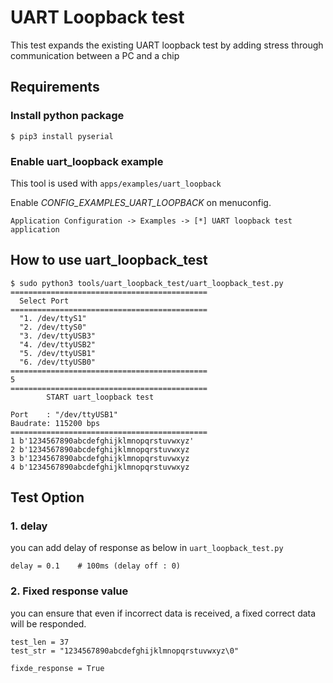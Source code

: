 # UART Loopback test

This test expands the existing UART loopback test by adding stress through communication between a PC and a chip


## Requirements

### Install python package
```
$ pip3 install pyserial
```

### Enable uart_loopback example
This tool is used with `apps/examples/uart_loopback`

Enable *CONFIG_EXAMPLES_UART_LOOPBACK* on menuconfig.

```
Application Configuration -> Examples -> [*] UART loopback test application
```

## How to use uart_loopback_test
```
$ sudo python3 tools/uart_loopback_test/uart_loopback_test.py
============================================
  Select Port
============================================
  "1. /dev/ttyS1"
  "2. /dev/ttyS0"
  "3. /dev/ttyUSB3"
  "4. /dev/ttyUSB2"
  "5. /dev/ttyUSB1"
  "6. /dev/ttyUSB0"
============================================
5
============================================
        START uart_loopback test

Port    : "/dev/ttyUSB1"
Baudrate: 115200 bps
============================================
1 b'1234567890abcdefghijklmnopqrstuvwxyz'
2 b'1234567890abcdefghijklmnopqrstuvwxyz
3 b'1234567890abcdefghijklmnopqrstuvwxyz
4 b'1234567890abcdefghijklmnopqrstuvwxyz
```

## Test Option

### 1. delay 

you can add delay of response as below in `uart_loopback_test.py`

```
delay = 0.1    # 100ms (delay off : 0)
```

### 2. Fixed response value
you can ensure that even if incorrect data is received, a fixed correct data will be responded.
```
test_len = 37
test_str = "1234567890abcdefghijklmnopqrstuvwxyz\0"

fixde_response = True
```
